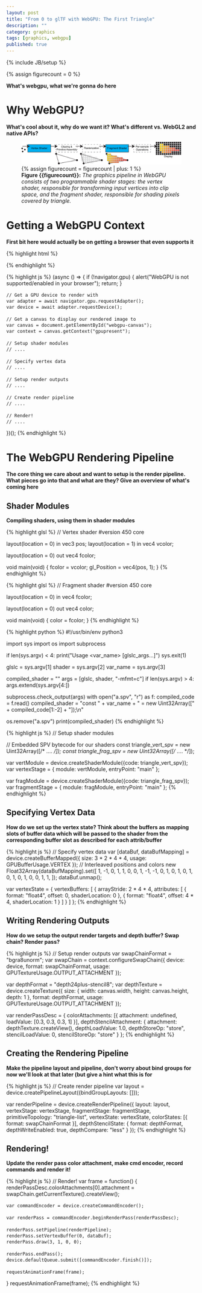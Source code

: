 ```yaml
---
layout: post
title: "From 0 to glTF with WebGPU: The First Triangle"
description: ""
category: graphics
tags: [graphics, webgpu]
published: true
---
```

{% include JB/setup %}

{% assign figurecount = 0 %}

**What's webgpu, what we're gonna do here**

<!--more-->

# Why WebGPU?

**What's cool about it, why do we want it? What's different vs. WebGL2
and native APIs?**

<figure>
	<img class="img-fluid"
		src="/assets/img/webgl-volumes/webgl-triangle-pipeline.svg"/>
	{% assign figurecount = figurecount | plus: 1 %}
	<figcaption><b>Figure {{figurecount}}:</b>
	<i>The graphics pipeline in WebGPU consists of two programmable shader stages:
	the vertex shader, responsible for transforming input
	vertices into clip space, and the fragment shader, responsible
	for shading pixels covered by triangle.
	</i></figcaption>
</figure>

# Getting a WebGPU Context

**First bit here would actually be on getting a browser that
even supports it**

{% highlight html %}
<!DOCTYPE html>
<html>
<head>
    <title>WebGPU</title>
</head>
<body>
    <canvas id="webgpu-canvas" width="640" height="480"></canvas>
    <script src="render.js"></script>
</body>
</html>
{% endhighlight %}

{% highlight js %}
(async () => {
    if (!navigator.gpu) {
        alert("WebGPU is not supported/enabled in your browser");
        return;
    }

    // Get a GPU device to render with
    var adapter = await navigator.gpu.requestAdapter();
    var device = await adapter.requestDevice();

    // Get a canvas to display our rendered image to
    var canvas = document.getElementById("webgpu-canvas");
    var context = canvas.getContext("gpupresent");

    // Setup shader modules
    // ....

    // Specify vertex data
    // ....

    // Setup render outputs
    // ....

    // Create render pipeline
    // ....

    // Render!
    // ....
})();
{% endhighlight %}

# The WebGPU Rendering Pipeline

**The core thing we care about and want to setup is the render pipeline.
What pieces go into that and what are they? Give an overview of what's coming here**

## Shader Modules

**Compiling shaders, using them in shader modules**

{% highlight glsl %}
// Vertex shader
#version 450 core

layout(location = 0) in vec3 pos;
layout(location = 1) in vec4 vcolor;

layout(location = 0) out vec4 fcolor;

void main(void) {
    fcolor = vcolor;
    gl_Position = vec4(pos, 1);
}
{% endhighlight %}

{% highlight glsl %}
// Fragment shader
#version 450 core

layout(location = 0) in vec4 fcolor;

layout(location = 0) out vec4 color;

void main(void) {
    color = fcolor;
}
{% endhighlight %}

{% highlight python %}
#!/usr/bin/env python3

import sys
import os
import subprocess

if len(sys.argv) < 4:
    print("Usage <glslc> <shader> <var_name> [glslc_args...]")
    sys.exit(1)

glslc = sys.argv[1]
shader = sys.argv[2]
var_name = sys.argv[3]

compiled_shader = ""
args = [glslc, shader, "-mfmt=c"]
if len(sys.argv) > 4:
    args.extend(sys.argv[4:])

subprocess.check_output(args)
with open("a.spv", "r") as f:
    compiled_code = f.read()
    compiled_shader = "const " + var_name + " = new Uint32Array([" + compiled_code[1:-2] + "]);\n"

os.remove("a.spv")
print(compiled_shader)
{% endhighlight %}

{% highlight js %}
// Setup shader modules

// Embedded SPV bytecode for our shaders
const triangle_vert_spv = new Uint32Array([/* .... */]);
const triangle_frag_spv = new Uint32Array([/* .... */]);

var vertModule = device.createShaderModule({code: triangle_vert_spv});
var vertexStage =  {
    module: vertModule,
    entryPoint: "main"
};

var fragModule = device.createShaderModule({code: triangle_frag_spv});
var fragmentStage =  {
    module: fragModule,
    entryPoint: "main"
};
{% endhighlight %}

## Specifying Vertex Data

**How do we set up the vertex state? Think about the buffers
as mapping slots of buffer data which will be passed to the
shader from the corresponding buffer slot as described for each
attrib/buffer**

{% highlight js %}
// Specify vertex data
var [dataBuf, dataBufMapping] = device.createBufferMapped({
    size: 3 * 2 * 4 * 4,
    usage: GPUBufferUsage.VERTEX
});
// Interleaved positions and colors
new Float32Array(dataBufMapping).set([
    1, -1, 0, 1,
    1, 0, 0, 1,
    -1, -1, 0, 1,
    0, 1, 0, 1,
    0, 1, 0, 1,
    0, 0, 1, 1,
]);
dataBuf.unmap();

var vertexState = {
    vertexBuffers: [
        {
            arrayStride: 2 * 4 * 4,
            attributes: [
                {
                    format: "float4",
                    offset: 0,
                    shaderLocation: 0
                },
                {
                    format: "float4",
                    offset: 4 * 4,
                    shaderLocation: 1
                }
            ]
        }
    ]
};
{% endhighlight %}

## Writing Rendering Outputs

**How do we setup the output render targets and depth buffer? Swap chain?
Render pass?**

{% highlight js %}
// Setup render outputs
var swapChainFormat = "bgra8unorm";
var swapChain = context.configureSwapChain({
    device: device,
    format: swapChainFormat,
    usage: GPUTextureUsage.OUTPUT_ATTACHMENT
});

var depthFormat = "depth24plus-stencil8";
var depthTexture = device.createTexture({
    size: {
        width: canvas.width,
        height: canvas.height,
        depth: 1
    },
    format: depthFormat,
    usage: GPUTextureUsage.OUTPUT_ATTACHMENT
});

var renderPassDesc = {
    colorAttachments: [{
        attachment: undefined,
        loadValue: [0.3, 0.3, 0.3, 1]
    }],
    depthStencilAttachment: {
        attachment: depthTexture.createView(),
        depthLoadValue: 1.0,
        depthStoreOp: "store",
        stencilLoadValue: 0,
        stencilStoreOp: "store"
    }
};
{% endhighlight %}

## Creating the Rendering Pipeline

**Make the pipeline layout and pipeline, don't worry about
bind groups for now we'll look at that later (but give a hint what this is for**

{% highlight js %}
// Create render pipeline
var layout = device.createPipelineLayout({bindGroupLayouts: []});

var renderPipeline = device.createRenderPipeline({
    layout: layout,
    vertexStage: vertexStage,
    fragmentStage: fragmentStage,
    primitiveTopology: "triangle-list",
    vertexState: vertexState,
    colorStates: [{
        format: swapChainFormat
    }],
    depthStencilState: {
        format: depthFormat,
        depthWriteEnabled: true,
        depthCompare: "less"
    }
});
{% endhighlight %}

## Rendering!

**Update the render pass color attachment, make cmd encoder, record
commands and render it!**

{% highlight js %}
// Render!
var frame = function() {
    renderPassDesc.colorAttachments[0].attachment = swapChain.getCurrentTexture().createView();

    var commandEncoder = device.createCommandEncoder();
    
    var renderPass = commandEncoder.beginRenderPass(renderPassDesc);

    renderPass.setPipeline(renderPipeline);
    renderPass.setVertexBuffer(0, dataBuf);
    renderPass.draw(3, 1, 0, 0);

    renderPass.endPass();
    device.defaultQueue.submit([commandEncoder.finish()]);

    requestAnimationFrame(frame);
}
requestAnimationFrame(frame);
{% endhighlight %}

<div class="col-12 d-flex justify-content-center">
<canvas id="webgpu-canvas" width="640" height="480"></canvas>
<h4 id="no-webgpu" style="display:none">Error: Your browser does not support WebGPU</h4>
</div>
<script src="/assets/webgpu_triangle.js"></script>

